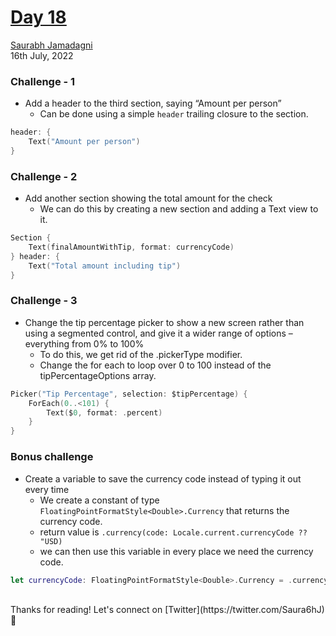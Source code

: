 # [Day 18](https://www.hackingwithswift.com/100/swiftui/18)

[Saurabh Jamadagni](https://github.com/SaurabhJamadagni)<br>
16th July, 2022

### Challenge - 1

- Add a header to the third section, saying “Amount per person”
  - Can be done using a simple `header` trailing closure to the section.

```swift
header: {
    Text("Amount per person")
}
```

### Challenge - 2

- Add another section showing the total amount for the check
  - We can do this by creating a new section and adding a Text view to it.

```swift
Section {
    Text(finalAmountWithTip, format: currencyCode)
} header: {
    Text("Total amount including tip")
}
```

### Challenge - 3

- Change the tip percentage picker to show a new screen rather than using a segmented control, and give it a wider range of options – everything from 0% to 100%
  - To do this, we get rid of the .pickerType modifier.
  - Change the for each to loop over 0 to 100 instead of the tipPercentageOptions array.

```swift
Picker("Tip Percentage", selection: $tipPercentage) {
    ForEach(0..<101) {
        Text($0, format: .percent)
    }
}
```

### Bonus challenge

- Create a variable to save the currency code instead of typing it out every time
  - We create a constant of type `FloatingPointFormatStyle<Double>.Currency` that returns the currency code.
  - return value is `.currency(code: Locale.current.currencyCode ?? "USD)`
  - we can then use this variable in every place we need the currency code.

```swift
let currencyCode: FloatingPointFormatStyle<Double>.Currency = .currency(code: Locale.current.currencyCode ?? "USD")
```

<br>
Thanks for reading! Let's connect on [Twitter](https://twitter.com/Saura6hJ) 👋
